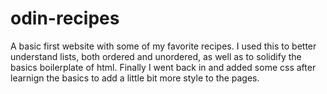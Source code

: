 # odin-recipes
A basic first website with some of my favorite recipes.
I used this to better understand lists, both ordered and unordered, as well as to solidify the basics boilerplate of html.
Finally I went back in and added some css after learnign the basics to add a little bit more style to the pages. 
